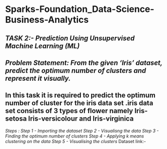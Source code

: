 # Sparks-Foundation_Data-Science-Business-Analytics
## *TASK 2:- Prediction Using Unsupervised Machine Learning (ML)*
## *Problem Statement: From the given ‘Iris’ dataset, predict the optimum number of clusters and represent it visually.*
## In this task it is required to predict the optimum number of cluster for the iris data set .iris data set consists of 3 types of flower namely Iris-setosa Iris-versicolour and Iris-virginica
*Steps :
Step 1 - Importing the dataset
Step 2 - Visualisng the data
Step 3 - Finding the optimum number of clusters
Step 4 - Applying k means clustering on the data
Step 5 - Visualising the clusters*
Dataset link:-
